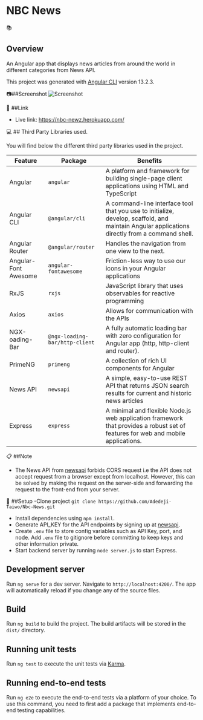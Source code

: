 # NBC News

📚
## Overview
An Angular app that displays news articles from around the world in different categories from News API.


This project was generated with [Angular CLI](https://github.com/angular/angular-cli) version 13.2.3.

📷##Screenshot
![Screenshot]()
  
🔗 ##Link
- Live link: https://nbc-newz.herokuapp.com/

💻 ## Third Party Libraries used.

You will find below the different third party libraries used in the project.

| Feature  | Package | Benefits |
| ------------- | ------------- | ------------- |
| Angular  |  `angular` | A platform and framework for building single-page client applications using HTML and TypeScript |
| Angular CLI | `@angular/cli`  | A command-line interface tool that you use to initialize, develop, scaffold, and maintain Angular applications directly from a command shell. |
| Angular Router | `@angular/router`  | Handles the navigation from one view to the next. |
| Angular-Font Awesome | `angular-fontawesome`  | Friction-less way to use our icons in your Angular applications |
| RxJS | `rxjs`  | JavaScript library that uses observables for reactive programming |
| Axios | `axios`  |  Allows for communication with the APIs |
| NGX-oading-Bar | `@ngx-loading-bar/http-client`  | A fully automatic loading bar with zero configuration for Angular app (http, http-client and router).|
| PrimeNG | `primeng`  | A collection of rich UI components for Angular|
| News API | `newsapi`  | A simple, easy-to-use REST API that returns JSON search results for current and historic news articles |
| Express | `express`  | A minimal and flexible Node.js web application framework that provides a robust set of features for web and mobile applications. |

📋 ##Note
- The News API from [newsapi](https://newsapi.org/) forbids CORS request i.e the API does not accept request from a browser except from localhost. However, this can be solved by making the request on the server-side and forwarding the request to the front-end from your server.



💾 ##Setup
-Clone project `git clone https://github.com/Adedeji-Taiwo/Nbc-News.git`
- Install dependencies using `npm install`.
- Generate API_KEY for the API endpoints by signing up at [newsapi](https://newsapi.org/).
- Create `.env` file to store config variables such as API Key, port, and node. Add `.env` file to gitignore before committing to keep keys and other information private.
- Start backend server by running `node server.js` to start Express.


## Development server

Run `ng serve` for a dev server. Navigate to `http://localhost:4200/`. The app will automatically reload if you change any of the source files.


## Build

Run `ng build` to build the project. The build artifacts will be stored in the `dist/` directory.

## Running unit tests

Run `ng test` to execute the unit tests via [Karma](https://karma-runner.github.io).

## Running end-to-end tests

Run `ng e2e` to execute the end-to-end tests via a platform of your choice. To use this command, you need to first add a package that implements end-to-end testing capabilities.

